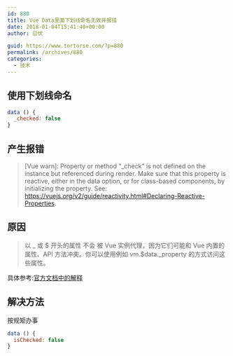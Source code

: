 ```yaml
---
id: 880
title: Vue Data里面下划线命名无效并报错
date: 2018-01-04T15:41:40+00:00
author: 愆伏

guid: https://www.tortorse.com/?p=880
permalink: /archives/880
categories:
  - 技术
---
```

## 使用下划线命名

```javascript
data () {
  _checked: false
}
```

## 产生报错

> [Vue warn]: Property or method "_check" is not defined on the instance but referenced during render. Make sure that this property is reactive, either in the data option, or for class-based components, by initializing the property. See: https://vuejs.org/v2/guide/reactivity.html#Declaring-Reactive-Properties.

## 原因

> 以 _ 或 $ 开头的属性 不会 被 Vue 实例代理，因为它们可能和 Vue 内置的属性、API 方法冲突。你可以使用例如 vm.$data._property 的方式访问这些属性。

具体参考:[官方文档中的解释](https://cn.vuejs.org/v2/api/#data)

## 解决方法

按规矩办事

```javascript
data () {
  isChecked: false
}
```